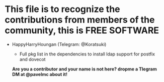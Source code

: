 # This file is to recognize the contributions from members of the community, this is FREE SOFTWARE

- HappyHarryHoungan (Telegram: @Koratsuki)
  - Full pkg list in the dependencies to install ldap support for postfix and dovecot

  **Are you a contributor and your name is not here? dropme a Tlegram DM at @pavelmc about it!**
